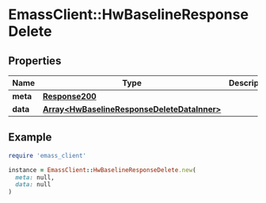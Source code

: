 # EmassClient::HwBaselineResponseDelete

## Properties

| Name | Type | Description | Notes |
| ---- | ---- | ----------- | ----- |
| **meta** | [**Response200**](Response200.md) |  | [optional] |
| **data** | [**Array&lt;HwBaselineResponseDeleteDataInner&gt;**](HwBaselineResponseDeleteDataInner.md) |  | [optional] |

## Example

```ruby
require 'emass_client'

instance = EmassClient::HwBaselineResponseDelete.new(
  meta: null,
  data: null
)
```

